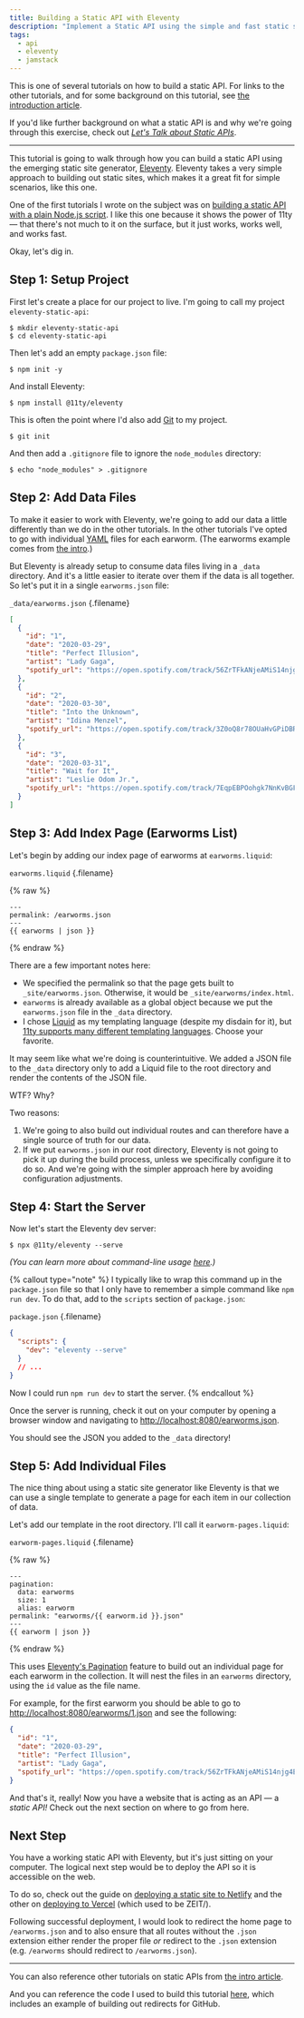 ```yaml
---
title: Building a Static API with Eleventy
description: "Implement a Static API using the simple and fast static site generator, Eleventy."
tags:
  - api
  - eleventy
  - jamstack
---
```


This is one of several tutorials on how to build a static API. For links to the other tutorials, and for some background on this tutorial, see [the introduction article](/blog/how-to-build-static-api/).

If you'd like further background on what a static API is and why we're going through this exercise, check out [_Let's Talk about Static APIs_](/blog/lets-talk-about-static-apis/).

---

This tutorial is going to walk through how you can build a static API using the emerging static site generator, [Eleventy](https://www.11ty.dev/). Eleventy takes a very simple approach to building out static sites, which makes it a great fit for simple scenarios, like this one.

One of the first tutorials I wrote on the subject was on [building a static API with a plain Node.js script](/blog/building-static-api-nodejs/). I like this one because it shows the power of 11ty — that there's not much to it on the surface, but it just works, works well, and works fast.

Okay, let's dig in.

## Step 1: Setup Project

First let's create a place for our project to live. I'm going to call my project `eleventy-static-api`:

    $ mkdir eleventy-static-api
    $ cd eleventy-static-api

Then let's add an empty `package.json` file:

    $ npm init -y

And install Eleventy:

    $ npm install @11ty/eleventy

This is often the point where I'd also add [Git](https://git-scm.com/) to my project.

    $ git init

And then add a `.gitignore` file to ignore the `node_modules` directory:

    $ echo "node_modules" > .gitignore

## Step 2: Add Data Files

To make it easier to work with Eleventy, we're going to add our data a little differently than we do in the other tutorials. In the other tutorials I've opted to go with individual [YAML](https://yaml.org/) files for each earworm. (The earworms example comes from [the intro](/blog/how-to-build-static-api/).)

But Eleventy is already setup to consume data files living in a `_data` directory. And it's a little easier to iterate over them if the data is all together. So let's put it in a single `earworms.json` file:

`_data/earworms.json` {.filename}

```json
[
  {
    "id": "1",
    "date": "2020-03-29",
    "title": "Perfect Illusion",
    "artist": "Lady Gaga",
    "spotify_url": "https://open.spotify.com/track/56ZrTFkANjeAMiS14njg4E?si=oaaJCMbiTw2NqYK-L7CSEQ"
  },
  {
    "id": "2",
    "date": "2020-03-30",
    "title": "Into the Unknown",
    "artist": "Idina Menzel",
    "spotify_url": "https://open.spotify.com/track/3Z0oQ8r78OUaHvGPiDBR3W?si=__mISyOgTCy0nzyoumBiUg"
  },
  {
    "id": "3",
    "date": "2020-03-31",
    "title": "Wait for It",
    "artist": "Leslie Odom Jr.",
    "spotify_url": "https://open.spotify.com/track/7EqpEBPOohgk7NnKvBGFWo?si=eceqQWGATkO1HJ7n-gKOEQ"
  }
]
```

## Step 3: Add Index Page (Earworms List)

Let's begin by adding our index page of earworms at `earworms.liquid`:

`earworms.liquid` {.filename}

{% raw %}

```liquid
---
permalink: /earworms.json
---
{{ earworms | json }}
```

{% endraw %}

There are a few important notes here:

- We specified the permalink so that the page gets built to `_site/earworms.json`. Otherwise, it would be `_site/earworms/index.html`.
- `earworms` is already available as a global object because we put the `earworms.json` file in the `_data` directory.
- I chose [Liquid](https://shopify.github.io/liquid/) as my templating language (despite my disdain for it), but [11ty supports many different templating languages](https://www.11ty.dev/docs/). Choose your favorite.

It may seem like what we're doing is counterintuitive. We added a JSON file to the `_data` directory only to add a Liquid file to the root directory and render the contents of the JSON file.

WTF? Why?

Two reasons:

1. We're going to also build out individual routes and can therefore have a single source of truth for our data.
2. If we put `earworms.json` in our root directory, Eleventy is not going to pick it up during the build process, unless we specifically configure it to do so. And we're going with the simpler approach here by avoiding configuration adjustments.

## Step 4: Start the Server

Now let's start the Eleventy dev server:

    $ npx @11ty/eleventy --serve

_(You can learn more about command-line usage [here](https://www.11ty.dev/docs/usage/).)_

{% callout type="note" %}
I typically like to wrap this command up in the `package.json` file so that I only have to remember a simple command like `npm run dev`. To do that, add to the `scripts` section of `package.json`:

`package.json` {.filename}

```json
{
  "scripts": {
    "dev": "eleventy --serve"
  }
  // ...
}
```

Now I could run `npm run dev` to start the server.
{% endcallout %}

Once the server is running, check it out on your computer by opening a browser window and navigating to [http://localhost:8080/earworms.json](http://localhost:8080/earworms.json).

You should see the JSON you added to the `_data` directory!

## Step 5: Add Individual Files

The nice thing about using a static site generator like Eleventy is that we can use a single template to generate a page for each item in our collection of data.

Let's add our template in the root directory. I'll call it `earworm-pages.liquid`:

`earworm-pages.liquid` {.filename}

{% raw %}

```liquid
---
pagination:
  data: earworms
  size: 1
  alias: earworm
permalink: "earworms/{{ earworm.id }}.json"
---
{{ earworm | json }}
```

{% endraw %}

This uses [Eleventy's Pagination](https://www.11ty.dev/docs/pagination/) feature to build out an individual page for each earworm in the collection. It will nest the files in an `earworms` directory, using the `id` value as the file name.

For example, for the first earworm you should be able to go to [http://localhost:8080/earworms/1.json](http://localhost:8080/earworms/1.json) and see the following:

```json
{
  "id": "1",
  "date": "2020-03-29",
  "title": "Perfect Illusion",
  "artist": "Lady Gaga",
  "spotify_url": "https://open.spotify.com/track/56ZrTFkANjeAMiS14njg4E?si=oaaJCMbiTw2NqYK-L7CSEQ"
}
```

And that's it, really! Now you have a website that is acting as an API — a _static API!_ Check out the next section on where to go from here.

## Next Step

You have a working static API with Eleventy, but it's just sitting on your computer. The logical next step would be to deploy the API so it is accessible on the web.

To do so, check out the guide on [deploying a static site to Netlify](/blog/deploy-static-api-netlify/) and the other on [deploying to Vercel](/blog/deploy-static-api-zeit/) (which used to be ZEIT/).

Following successful deployment, I would look to redirect the home page to `/earworms.json` and to also ensure that all routes without the `.json` extension either render the proper file _or_ redirect to the `.json` extension (e.g. `/earworms` should redirect to `/earworms.json`).

---

You can also reference other tutorials on static APIs from [the intro article](/blog/how-to-build-static-api#tutorials).

And you can reference the code I used to build this tutorial [here](https://github.com/seancdavis/cobwwweb-examples/tree/087a5503c3000c47ff5e7f7f379f6289ab0055ac/eleventy-static-api), which includes an example of building out redirects for GitHub.
